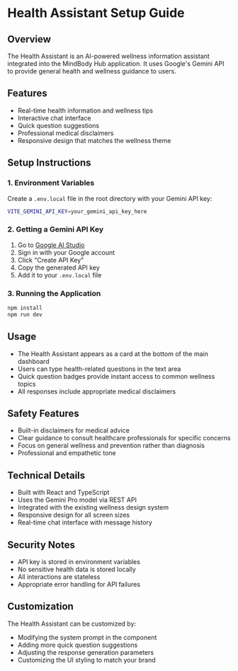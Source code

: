 # Health Assistant Setup Guide

## Overview
The Health Assistant is an AI-powered wellness information assistant integrated into the MindBody Hub application. It uses Google's Gemini API to provide general health and wellness guidance to users.

## Features
- Real-time health information and wellness tips
- Interactive chat interface
- Quick question suggestions
- Professional medical disclaimers
- Responsive design that matches the wellness theme

## Setup Instructions

### 1. Environment Variables
Create a `.env.local` file in the root directory with your Gemini API key:

```bash
VITE_GEMINI_API_KEY=your_gemini_api_key_here
```

### 2. Getting a Gemini API Key
1. Go to [Google AI Studio](https://makersuite.google.com/app/apikey)
2. Sign in with your Google account
3. Click "Create API Key"
4. Copy the generated API key
5. Add it to your `.env.local` file

### 3. Running the Application
```bash
npm install
npm run dev
```

## Usage
- The Health Assistant appears as a card at the bottom of the main dashboard
- Users can type health-related questions in the text area
- Quick question badges provide instant access to common wellness topics
- All responses include appropriate medical disclaimers

## Safety Features
- Built-in disclaimers for medical advice
- Clear guidance to consult healthcare professionals for specific concerns
- Focus on general wellness and prevention rather than diagnosis
- Professional and empathetic tone

## Technical Details
- Built with React and TypeScript
- Uses the Gemini Pro model via REST API
- Integrated with the existing wellness design system
- Responsive design for all screen sizes
- Real-time chat interface with message history

## Security Notes
- API key is stored in environment variables
- No sensitive health data is stored locally
- All interactions are stateless
- Appropriate error handling for API failures

## Customization
The Health Assistant can be customized by:
- Modifying the system prompt in the component
- Adding more quick question suggestions
- Adjusting the response generation parameters
- Customizing the UI styling to match your brand


